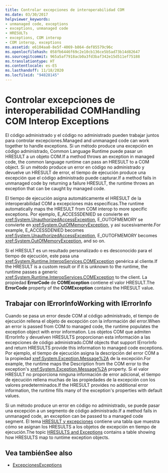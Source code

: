 ```yaml
---
title: Controlar excepciones de interoperabilidad COM
ms.date: 03/30/2017
helpviewer_keywords:
- unmanaged code, exceptions
- exceptions, unmanaged code
- HRESULTs
- exceptions, COM interop
- COM interop, exceptions
ms.assetid: e6104aa8-8e5f-4069-b864-def85579c96c
ms.openlocfilehash: 058fb6446f69c2e10cb136ce5b5ad73b14d82647
ms.sourcegitcommit: 965a5af7918acb0a3fd3baf342e15d511ef75188
ms.translationtype: HT
ms.contentlocale: es-ES
ms.lasthandoff: 11/18/2020
ms.locfileid: "94828145"
---
```

# <a name="handling-com-interop-exceptions"></a><span data-ttu-id="07970-102">Controlar excepciones de interoperabilidad COM</span><span class="sxs-lookup"><span data-stu-id="07970-102">Handling COM Interop Exceptions</span></span>
<span data-ttu-id="07970-103">El código administrado y el código no administrado pueden trabajar juntos para controlar excepciones.</span><span class="sxs-lookup"><span data-stu-id="07970-103">Managed and unmanaged code can work together to handle exceptions.</span></span> <span data-ttu-id="07970-104">Si un método produce una excepción en código administrado, Common Language Runtime puede pasar un HRESULT a un objeto COM.</span><span class="sxs-lookup"><span data-stu-id="07970-104">If a method throws an exception in managed code, the common language runtime can pass an HRESULT to a COM object.</span></span> <span data-ttu-id="07970-105">Si un método produce un error en código no administrado y devuelve un HRESULT de error, el tiempo de ejecución produce una excepción que el código administrado puede capturar.</span><span class="sxs-lookup"><span data-stu-id="07970-105">If a method fails in unmanaged code by returning a failure HRESULT, the runtime throws an exception that can be caught by managed code.</span></span>  
  
 <span data-ttu-id="07970-106">El tiempo de ejecución asigna automáticamente el HRESULT de la interoperabilidad COM a excepciones más específicas.</span><span class="sxs-lookup"><span data-stu-id="07970-106">The runtime automatically maps the HRESULT from COM interop to more specific exceptions.</span></span> <span data-ttu-id="07970-107">Por ejemplo, E_ACCESSDENIED se convierte en <xref:System.UnauthorizedAccessException>, E_OUTOFMEMORY se convierte en <xref:System.OutOfMemoryException>, y así sucesivamente.</span><span class="sxs-lookup"><span data-stu-id="07970-107">For example, E_ACCESSDENIED becomes <xref:System.UnauthorizedAccessException>, E_OUTOFMEMORY becomes <xref:System.OutOfMemoryException>, and so on.</span></span>  
  
 <span data-ttu-id="07970-108">Si el HRESULT es un resultado personalizado o es desconocido para el tiempo de ejecución, este pasa una <xref:System.Runtime.InteropServices.COMException> genérica al cliente.</span><span class="sxs-lookup"><span data-stu-id="07970-108">If the HRESULT is a custom result or if it is unknown to the runtime, the runtime passes a generic <xref:System.Runtime.InteropServices.COMException> to the client.</span></span> <span data-ttu-id="07970-109">La propiedad **ErrorCode** de **COMException** contiene el valor HRESULT.</span><span class="sxs-lookup"><span data-stu-id="07970-109">The **ErrorCode** property of the **COMException** contains the HRESULT value.</span></span>  
  
## <a name="working-with-ierrorinfo"></a><span data-ttu-id="07970-110">Trabajar con IErrorInfo</span><span class="sxs-lookup"><span data-stu-id="07970-110">Working with IErrorInfo</span></span>  
 <span data-ttu-id="07970-111">Cuando se pasa un error desde COM al código administrado, el tiempo de ejecución rellena el objeto de excepción con la información del error.</span><span class="sxs-lookup"><span data-stu-id="07970-111">When an error is passed from COM to managed code, the runtime populates the exception object with error information.</span></span> <span data-ttu-id="07970-112">Los objetos COM que admiten IErrorInfo y devuelven HRESULTS proporcionan esta información a las excepciones de código administrado.</span><span class="sxs-lookup"><span data-stu-id="07970-112">COM objects that support IErrorInfo and return HRESULTS provide this information to managed code exceptions.</span></span> <span data-ttu-id="07970-113">Por ejemplo, el tiempo de ejecución asigna la descripción del error COM a la propiedad <xref:System.Exception.Message%2A> de la excepción.</span><span class="sxs-lookup"><span data-stu-id="07970-113">For example, the runtime maps the Description from the COM error to the exception's <xref:System.Exception.Message%2A> property.</span></span> <span data-ttu-id="07970-114">Si el valor HRESULT no proporciona ninguna información de error adicional, el tiempo de ejecución rellena muchas de las propiedades de la excepción con los valores predeterminados.</span><span class="sxs-lookup"><span data-stu-id="07970-114">If the HRESULT provides no additional error information, the runtime fills many of the exception's properties with default values.</span></span>  
  
 <span data-ttu-id="07970-115">Si un método produce un error en código no administrado, se puede pasar una excepción a un segmento de código administrado.</span><span class="sxs-lookup"><span data-stu-id="07970-115">If a method fails in unmanaged code, an exception can be passed to a managed code segment.</span></span> <span data-ttu-id="07970-116">El tema [HRESULT y excepciones](../../framework/interop/how-to-map-hresults-and-exceptions.md) contiene una tabla que muestra cómo se asignan los HRESULTS a los objetos de excepción en tiempo de ejecución.</span><span class="sxs-lookup"><span data-stu-id="07970-116">The topic [HRESULTS and Exceptions](../../framework/interop/how-to-map-hresults-and-exceptions.md) contains a table showing how HRESULTS map to runtime exception objects.</span></span>  

## <a name="see-also"></a><span data-ttu-id="07970-117">Vea también</span><span class="sxs-lookup"><span data-stu-id="07970-117">See also</span></span>

- [<span data-ttu-id="07970-118">Excepciones</span><span class="sxs-lookup"><span data-stu-id="07970-118">Exceptions</span></span>](index.md)
